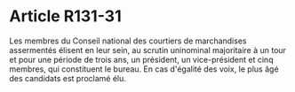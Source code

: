 # Article R131-31

Les membres du Conseil national des courtiers de marchandises assermentés élisent en leur sein, au scrutin uninominal majoritaire à un tour et pour une période de trois ans, un président, un vice-président et cinq membres, qui constituent le bureau. En cas d'égalité des voix, le plus âgé des candidats est proclamé élu.